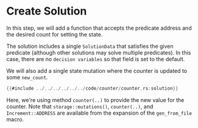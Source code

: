 # Create Solution

In this step, we will add a function that accepts the predicate address and the desired count for setting the state.

The solution includes a single `SolutionData` that satisfies the given predicate (although other solutions may solve multiple predicates). In this case, there are no `decision variables` so that field is set to the default.

We will also add a single state mutation where the counter is updated to some `new_count`.

```rust
{{#include ../../../../../../code/counter/counter.rs:solution}}
```

Here, we're using method `counter(..)` to provide the new value for the counter. Note that
`storage::mutations()`, `counter(..)`, and `Increment::ADDRESS` are available from the expansion of the `gen_from_file` macro.
